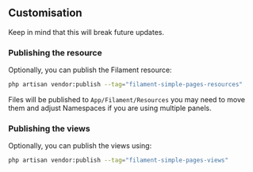 ## Customisation

Keep in mind that this will break future updates.

### Publishing the resource

Optionally, you can publish the Filament resource:

```bash
php artisan vendor:publish --tag="filament-simple-pages-resources"
```
Files will be published to `App/Filament/Resources` you may need to move them and adjust Namespaces if you are using multiple panels.

### Publishing the views

Optionally, you can publish the views using:

```bash
php artisan vendor:publish --tag="filament-simple-pages-views"
```